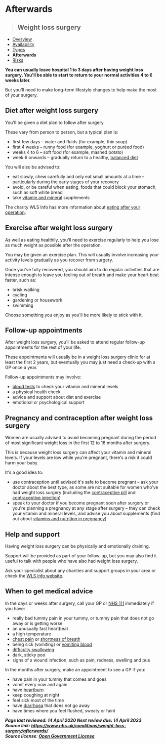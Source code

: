 <!-- weight-loss-surgery-afterwards -->

# **Afterwards**

> ## Weight loss surgery

- [Overview](weight-loss-surgery.md)
- [Availability](weight-loss-surgery-who-can-have-it.md)
- [Types](weight-loss-surgery-types.md)
- **Afterwards**
- [Risks](weight-loss-surgery-risks.md)

**You can usually leave hospital 1 to 3 days after having  weight loss surgery. You'll be able to start to return to your normal  activities 4 to 6 weeks later.**

But you'll need to make long-term lifestyle changes to help make the most of your surgery.

## Diet after weight loss surgery

You'll be given a diet plan to follow after surgery.

These vary from person to person, but a typical plan is:

- first few days – water and fluids (for example, thin soup)
- first 4 weeks – runny food (for example, yoghurt or puréed food)
- weeks 4 to 6 – soft food (for example, mashed potato)
- week 6 onwards – gradually return to a healthy, [balanced diet](https://www.nhs.uk/live-well/eat-well/)

You will also be advised to:

- eat slowly, chew carefully and only eat small amounts at a time – particularly during the early stages of your recovery
- avoid, or be careful when eating, foods that could block your stomach, such as soft white bread
- take [vitamin and mineral](vitamins-and-minerals.md) supplements

The charity WLS Info has more information about [eating after your operation](http://www.wlsinfo.org.uk/weight-loss-surgery/post-op-and-aftercare/eating-after-your-operation/).

## Exercise after weight loss surgery

As well as eating healthily, you'll need to exercise regularly to help you lose as much weight as possible after the operation.

You may be given an exercise plan. This will usually involve increasing  your activity levels gradually as you recover from surgery.

Once  you've fully recovered, you should aim to do regular activities that are intense enough to leave you feeling out of breath and make your heart  beat faster, such as:

- brisk walking
- cycling
- gardening or housework
- swimming

Choose something you enjoy as you'll be more likely to stick with it.

## Follow-up appointments

After weight loss surgery, you'll be asked to attend regular follow-up appointments for the rest of your life.

These appointments will usually be in a weight loss surgery clinic for at  least the first 2 years, but eventually you may just need a check-up  with a GP once a year.

Follow-up appointments may involve:

- [blood tests](blood-tests.md) to check your vitamin and mineral levels
- a physical health check
- advice and support about diet and exercise
- emotional or psychological support

## Pregnancy and contraception after weight loss surgery

Women are usually advised to avoid becoming pregnant during the period of  most significant weight loss in the first 12 to 18 months after surgery.

This is because weight loss surgery can affect your vitamin and mineral  levels. If your levels are low while you're pregnant, there's a risk it  could harm your baby.

It's a good idea to:

- use  contraception until advised it's safe to become pregnant – ask your  doctor about the best type, as some are not suitable for women who've  had weight loss surgery (including the [contraceptive pill](contraception-combined-contraceptive-pill.md) and [contraceptive injection](contraception-contraceptive-injection.md))
- speak to your doctor if you become pregnant soon after surgery or you're  planning a pregnancy at any stage after surgery – they can check your  vitamin and mineral levels, and advise you about supplements (find  out about [vitamins and nutrition in pregnancy](pregnancy-and-baby-vitamins-minerals-supplements-pregnant.md))

## Help and support

Having weight loss surgery can be physically and emotionally draining.

Support will be provided as part of your follow-up, but you may also find  it useful to talk with people who have also had weight loss surgery.

Ask your specialist about any charities and support groups in your area or check the [WLS Info website](http://www.wlsinfo.org.uk/help-and-support/support-groups/).

## When to get medical advice

In the days or weeks after surgery, call your GP or [NHS 111](https://www.nhs.uk/using-the-nhs/nhs-services/urgent-and-emergency-care/nhs-111/) immediately if you have:

- really bad tummy pain in your tummy, or tummy pain that does not go away or is getting worse
- an unusually fast heartbeat
- a high temperature
- [chest pain](chest-pain.md) or [shortness of breath](shortness-of-breath.md)
- being sick (vomiting) or [vomiting blood](vomiting-blood.md)
- [difficulty swallowing](swallowing-problems-dysphagia.md)
- dark, sticky poo
- signs of a wound infection, such as pain, redness, swelling and pus

In the months after surgery, make an appointment to see a GP if you:

- have pain in your tummy that comes and goes
- vomit every now and again
- have [heartburn](heartburn-and-acid-reflux.md)
- keep coughing at night
- feel sick most of the time
- have [diarrhoea](diarrhoea.md) that does not go away
- have times where you feel flushed, sweaty or faint

***Page last reviewed: 14 April 2020 
Next review due: 14 April 2023  
Source link: <https://www.nhs.uk/conditions/weight-loss-surgery/afterwards/>  
Source license: [Open Government License](http://www.nationalarchives.gov.uk/doc/open-government-licence/version/3/)***
